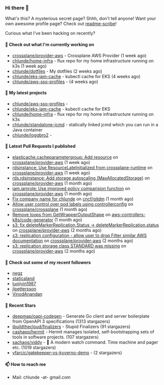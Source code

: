 ### Hi there 👋

What's this? A mysterious secret page? Shhh, don't tell anyone!
Want your own awesome profile page? Check out [readme-scribe](https://github.com/muesli/readme-scribe)!

Curious what I've been hacking on recently?

#### 👷 Check out what I'm currently working on

- [crossplane/provider-aws](https://github.com/crossplane/provider-aws) - Crossplane AWS Provider (1 week ago)
- [chlunde/home-infra](https://github.com/chlunde/home-infra) - flux repo for my home infrastructure running on k3s  (1 week ago)
- [chlunde/dotfiles](https://github.com/chlunde/dotfiles) - My dotfiles (2 weeks ago)
- [chlunde/eks-iam-cache](https://github.com/chlunde/eks-iam-cache) - kubectl cache for EKS (4 weeks ago)
- [chlunde/aws-sso-profiles](https://github.com/chlunde/aws-sso-profiles) -  (4 weeks ago)

#### 🌱 My latest projects

- [chlunde/aws-sso-profiles](https://github.com/chlunde/aws-sso-profiles) - 
- [chlunde/eks-iam-cache](https://github.com/chlunde/eks-iam-cache) - kubectl cache for EKS
- [chlunde/home-infra](https://github.com/chlunde/home-infra) - flux repo for my home infrastructure running on k3s 
- [chlunde/standalone-jcmd](https://github.com/chlunde/standalone-jcmd) - statically linked jcmd which you can run in a Java container
- [chlunde/loggbro2](https://github.com/chlunde/loggbro2) - 

#### 🔨 Latest Pull Requests I published

- [elasticache.cacheparametergroup: Add resource](https://github.com/crossplane/provider-aws/pull/834) on [crossplane/provider-aws](https://github.com/crossplane/provider-aws) (1 week ago)
- [rdsinstance: Use ResourceLateInitialized from crossplane-runtime](https://github.com/crossplane/provider-aws/pull/833) on [crossplane/provider-aws](https://github.com/crossplane/provider-aws) (1 week ago)
- [rds.rdsinstance: Add storage autoscaling (MaxAllocatedStorage)](https://github.com/crossplane/provider-aws/pull/794) on [crossplane/provider-aws](https://github.com/crossplane/provider-aws) (1 month ago)
- [iam.iamrole: Use improved policy comparision function](https://github.com/crossplane/provider-aws/pull/793) on [crossplane/provider-aws](https://github.com/crossplane/provider-aws) (1 month ago)
- [Fix company name for chlunde](https://github.com/cncf/gitdm/pull/721) on [cncf/gitdm](https://github.com/cncf/gitdm) (1 month ago)
- [Allow user control over pod labels using controllerconfig](https://github.com/crossplane/crossplane/pull/2455) on [crossplane/crossplane](https://github.com/crossplane/crossplane) (1 month ago)
- [Remove loops from GetWrapperOutputShape](https://github.com/aws-controllers-k8s/code-generator/pull/145) on [aws-controllers-k8s/code-generator](https://github.com/aws-controllers-k8s/code-generator) (1 month ago)
- [s3: fix deleteMarkerReplication.Status -&gt; deleteMarkerReplication.status](https://github.com/crossplane/provider-aws/pull/766) on [crossplane/provider-aws](https://github.com/crossplane/provider-aws) (2 months ago)
- [s3: replication configuration - allow user to drop Filter similar AWS documentation](https://github.com/crossplane/provider-aws/pull/765) on [crossplane/provider-aws](https://github.com/crossplane/provider-aws) (2 months ago)
- [s3: replication storage class STANDARD was missing](https://github.com/crossplane/provider-aws/pull/764) on [crossplane/provider-aws](https://github.com/crossplane/provider-aws) (2 months ago)

#### 👯 Check out some of my recent followers

- [negz](https://github.com/negz)
- [staticaland](https://github.com/staticaland)
- [luojiyin1987](https://github.com/luojiyin1987)
- [jlpettersson](https://github.com/jlpettersson)
- [VinodAnandan](https://github.com/VinodAnandan)

#### 🌟 Recent Stars

- [deepmap/oapi-codegen](https://github.com/deepmap/oapi-codegen) - Generate Go client and server boilerplate from OpenAPI 3 specifications (1313 stargazers)
- [ibuildthecloud/finalizers](https://github.com/ibuildthecloud/finalizers) - Stupid Finalizers (91 stargazers)
- [cashapp/hermit](https://github.com/cashapp/hermit) - Hermit manages isolated, self-bootstrapping sets of tools in software projects. (107 stargazers)
- [sachaos/viddy](https://github.com/sachaos/viddy) - 👀 A modern watch command. Time machine and pager etc. (1019 stargazers)
- [vfarcic/gatekeeper-vs-kyverno-demo](https://github.com/vfarcic/gatekeeper-vs-kyverno-demo) -  (2 stargazers)

#### 📫 How to reach me

- Mail: chlunde -at- gmail.com
